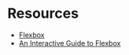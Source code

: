 # Resources

- [Flexbox](https://web.dev/learn/css/flexbox)
- [An Interactive Guide to Flexbox](https://www.joshwcomeau.com/css/interactive-guide-to-flexbox)
